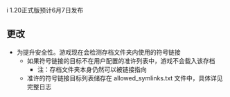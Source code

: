 i 1.20正式版预计6月7日发布
## 更改
* 为提升安全性。游戏现在会检测存档文件夹内使用的符号链接
	* 如果符号链接的目标不在用户配置的准许列表中，游戏不会载入该存档
		* 注：存档文件夹本身仍然可以被链接指向
	* 准许的符号链接目标列表储存在 allowed_symlinks.txt 文件中，具体详见完整日志
